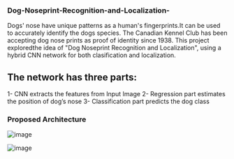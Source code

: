 ### Dog-Noseprint-Recognition-and-Localization-
Dogs' nose have unique patterns as a human's fingerprints.It  can be used to accurately identify the dogs species. 
The Canadian Kennel Club has been accepting dog nose prints as proof of identity since 1938.
This project exploredthe idea of "Dog Noseprint Recognition and Localization", using a hybrid CNN network for both clasification and localization.
## The network has three parts:
1- CNN extracts the features from Input Image
2- Regression part estimates the position of dog’s nose
3- Classification part predicts the dog class
### Proposed Architecture 
![image](https://user-images.githubusercontent.com/56618776/111267986-0ac3df00-8670-11eb-9803-e02405eb3c69.png)

![image](https://user-images.githubusercontent.com/56618776/111268159-478fd600-8670-11eb-9b11-0509a098575f.png)
